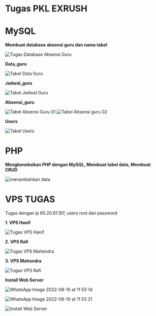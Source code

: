 # Tugas PKL EXRUSH

# MySQL
**Membuat database absensi guru dan nama tabel**

![Tugas Database Absensi Guru](https://user-images.githubusercontent.com/107165333/184466396-e82bbcc9-069e-489b-85d3-8e4faab83503.jpeg)

**Data_guru**

![Tabel Data Guru](https://user-images.githubusercontent.com/107165333/184466272-4c85042e-2eeb-4c5e-af6d-4c46bcf0ef0f.jpeg)

**Jadwal_guru**

![Tabel Jadwal Guru](https://user-images.githubusercontent.com/107165333/184466288-7cc73d08-fcfb-4745-9e04-6b276d9a422d.jpeg)

**Absensi_guru**

![Tabel Absensi Guru 01](https://user-images.githubusercontent.com/107165333/184466296-3f4a1324-3eec-428a-9407-6227ad8eb358.jpeg)
![Tabel Absensi guru 02](https://user-images.githubusercontent.com/107165333/184466318-e91eef34-9afe-4a9e-88bf-bcb709bb5189.jpeg)

**Users**

![Tabel Users](https://user-images.githubusercontent.com/107165333/184466330-5cf0a093-6fc3-4989-88d6-17f32f92f629.jpeg)

# PHP 
**Mengkoneksikan PHP dengan MySQL, Membuat tabel data, Membuat CRUD**

![menambahkan data](https://user-images.githubusercontent.com/107165333/184466834-c685e551-5f95-45bf-abed-adb43d227d71.png)

# VPS TUGAS
Tugas dengan ip 65.20.81.197, users root dan password

**1. VPS Hanif**

![Tugas VPS Hanif](https://user-images.githubusercontent.com/107165333/183583716-ccdd6bd6-4f42-4800-ab8d-74987df9c662.png)

**2. VPS Rafi**

![Tugas VPS Mahendra](https://user-images.githubusercontent.com/107165333/183583745-8f6e365f-6ea9-4a57-9b73-296b069a0a54.jpeg)

**3. VPS Mahendra**

![Tugas VPS Rafi](https://user-images.githubusercontent.com/107165333/183583778-8534941b-5394-4bd1-afe6-1715442fc621.png)

**Install Web Server**

![WhatsApp Image 2022-08-10 at 11 53 14](https://user-images.githubusercontent.com/107165333/183818935-6777b992-1ce9-42a0-8517-ef67a1436eb6.jpeg)

![WhatsApp Image 2022-08-10 at 11 53 21](https://user-images.githubusercontent.com/107165333/183819010-1621d55b-6488-4474-8303-9ec2678aa5f1.jpeg)

![Install Web Server](https://user-images.githubusercontent.com/107165333/183818841-b8f9c8c0-ee05-4d98-9c07-b4b59ae70383.png)
